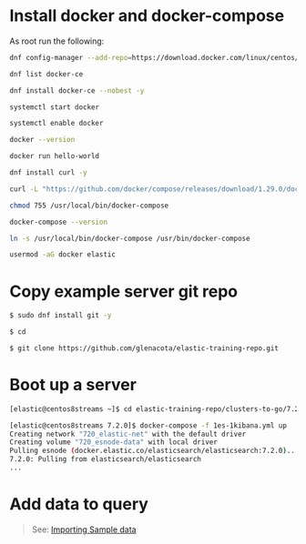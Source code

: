 
# Install docker and docker-compose

As root run the following:

```bash
dnf config-manager --add-repo=https://download.docker.com/linux/centos/docker-ce.repo

dnf list docker-ce

dnf install docker-ce --nobest -y

systemctl start docker

systemctl enable docker

docker --version

docker run hello-world

dnf install curl -y

curl -L "https://github.com/docker/compose/releases/download/1.29.0/docker-compose-$(uname -s)-$(uname -m)" -o /usr/local/bin/docker-compose

chmod 755 /usr/local/bin/docker-compose

docker-compose --version

ln -s /usr/local/bin/docker-compose /usr/bin/docker-compose

usermod -aG docker elastic

```

# Copy example server git repo

```bash
$ sudo dnf install git -y

$ cd

$ git clone https://github.com/glenacota/elastic-training-repo.git
```

# Boot up a server 


```bash
[elastic@centos8streams ~]$ cd elastic-training-repo/clusters-to-go/7.2.0/

[elastic@centos8streams 7.2.0]$ docker-compose -f 1es-1kibana.yml up
Creating network "720_elastic-net" with the default driver
Creating volume "720_esnode-data" with local driver
Pulling esnode (docker.elastic.co/elasticsearch/elasticsearch:7.2.0)...
7.2.0: Pulling from elasticsearch/elasticsearch
...

```

# Add data to query

> See: [Importing Sample data](Importing_sample_data.md)
